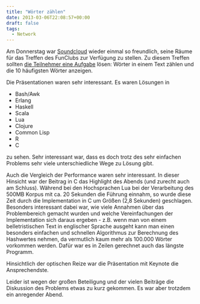 ```yaml
---
title: "Wörter zählen"
date: 2013-03-06T22:08:57+00:00
draft: false
tags:
  - Network
---
```


Am Donnerstag war <a href="https://soundcloud.com/">Soundcloud</a> wieder einmal so freundlich, seine Räume für das Treffen des FunClubs zur Verfügung zu stellen. Zu diesem Treffen sollten <a title="Task in Advance" href="http://www.meetup.com/thefunclub/events/104441382/">die Teilnehmer eine Aufgabe</a> lösen: Wörter in einem Text zählen und die 10 häufigsten Wörter anzeigen.

Die Präsentationen waren sehr interessant. Es waren Lösungen in
<ul>
	<li>Bash/Awk</li>
	<li>Erlang</li>
	<li>Haskell</li>
	<li>Scala</li>
	<li>Lua</li>
	<li>Clojure</li>
	<li>Common Lisp</li>
	<li>R</li>
	<li>C</li>
</ul>
zu sehen. Sehr interessant war, dass es doch trotz des sehr einfachen Problems sehr viele unterschiedliche Wege zu Lösung gibt.

Auch die Vergleich der Performance waren sehr interessant. In dieser Hinsicht war der Beitrag in C das Highlight des Abends (und zurecht auch am Schluss). Während bei den Hochsprachen Lua bei der Verarbeitung des 500MB Korpus mit ca. 20 Sekunden die Führung einnahm, so wurde diese Zeit durch die Implementation in C um Größen (2,8 Sekunden) geschlagen. Besonders interessant dabei war, wie viele Annahmen über das Problembereich gemacht wurden und welche Vereinfachungen der Implementation sich daraus ergeben - z.B. wenn man von einem belletristischen Text in englischer Sprache ausgeht kann man einen besonders einfachen und schnellen Algorithmus zur Berechnung des Hashwertes nehmen, da vermutlich kaum mehr als 100.000 Wörter vorkommen werden. Dafür war es in Zeilen gerechnet auch das längste Programm.

Hinsichtlich der optischen Reize war die Präsentation mit Keynote die Ansprechendste.

Leider ist wegen der großen Beteiligung und der vielen Beiträge die Diskussion des Problems etwas zu kurz gekommen. Es war aber trotzdem ein anregender Abend.

